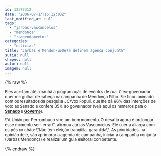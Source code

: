 ```yaml
---
id: 12372312
date: "2006-07-17T16:12:00Z"
last_modified_at: null
tags:
  - "jarbas-vasconcelos"
  - "mendonca"
  - "reagendamentos"
categories:
  - "noticias"
title: "Jarbas e Mendon\u00e7a definem agenda conjunta"
sutia: null
chapeu: null
autor: null
imagem: null
---
```

{% raw %}
<p><FONT size=2></p>
<p><P>Eles acertam até amanhã a programação de eventos de rua. O ex-governador quer mergulhar de cabeça na campanha de Mendonça Filho. Ele ficou animado com os resultados da pesquisa JC/Vox Populi, que lhe dá 66% das intenções de voto ao Senado e confere 35% ao governador (veja aqui<B> </B>os números para o <STRONG><A href=\"https://jc3.uol.com.br/blogs/jc/2006/07/17/index.php#106\">Senado</A></STRONG> e <STRONG><A href=\"https://jc3.uol.com.br/blogs/jc/2006/07/16/index.php#63\">Governo</A></STRONG>). </P></p>
<p><P>\"A União por Pernambuco vive um bom momento. O desafio agora é prolongar esse momento sem errar\", afirmou Jarbas Vasconcelos. Ele quer a aliança com os pés no chão: \"Não tem eleição tranqüila, garantida\". As prioridades, na opinião dele, são aprimorar a agenda de campanha, iniciar a campanha conjunta (Jarbas/Mendonça) e realizar um guia eleitoral competente.</P></FONT> </p>
{% endraw %}